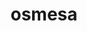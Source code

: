 ---
title: "osmesa"
layout: cache
categories: [package, develop-2024-02-11]
meta: {"versions": ["11.2.0"], "compilers": ["gcc@=11.1.0", "gcc@=11.4.0"], "oss": ["ubuntu20.04", "ubuntu22.04"], "platforms": ["linux"], "targets": ["x86_64_v3"], "stacks": ["data-vis-sdk", "e4s", "e4s-rocm-external", "ml-linux-x86_64-rocm", "root"], "num_specs": 8, "num_specs_by_stack": {"data-vis-sdk": 2, "root": 8, "e4s": 2, "e4s-rocm-external": 1, "ml-linux-x86_64-rocm": 3}}
spec_details: [{"hash": "5omgvwh47bkbtfxudyxjxi7mpfzervaj", "compiler": "gcc@=11.1.0", "versions": ["11.2.0"], "os": "ubuntu20.04", "platform": "linux", "target": "x86_64_v3", "variants": ["build_system=bundle"], "stacks": ["data-vis-sdk", "root"], "size": "-", "tarball": "https://binaries.spack.io/releases/develop-2024-02-11/build_cache/linux-ubuntu20.04-x86_64_v3/gcc-11.1.0/osmesa-11.2.0/linux-ubuntu20.04-x86_64_v3-gcc-11.1.0-osmesa-11.2.0-5omgvwh47bkbtfxudyxjxi7mpfzervaj.spack"}, {"hash": "ewowfpjgvbls34smebgmrlgz7mbqxsyt", "compiler": "gcc@=11.1.0", "versions": ["11.2.0"], "os": "ubuntu20.04", "platform": "linux", "target": "x86_64_v3", "variants": ["build_system=bundle"], "stacks": ["data-vis-sdk", "root"], "size": "-", "tarball": "https://binaries.spack.io/releases/develop-2024-02-11/build_cache/linux-ubuntu20.04-x86_64_v3/gcc-11.1.0/osmesa-11.2.0/linux-ubuntu20.04-x86_64_v3-gcc-11.1.0-osmesa-11.2.0-ewowfpjgvbls34smebgmrlgz7mbqxsyt.spack"}, {"hash": "yilmtv2liby3nbtdqmsztjb2qa3ndoza", "compiler": "gcc@=11.4.0", "versions": ["11.2.0"], "os": "ubuntu20.04", "platform": "linux", "target": "x86_64_v3", "variants": ["build_system=bundle"], "stacks": ["e4s", "root"], "size": "-", "tarball": "https://binaries.spack.io/releases/develop-2024-02-11/build_cache/linux-ubuntu20.04-x86_64_v3/gcc-11.4.0/osmesa-11.2.0/linux-ubuntu20.04-x86_64_v3-gcc-11.4.0-osmesa-11.2.0-yilmtv2liby3nbtdqmsztjb2qa3ndoza.spack"}, {"hash": "sg3n5k2obns4ehn5txqnxgv7qi5u2t5o", "compiler": "gcc@=11.4.0", "versions": ["11.2.0"], "os": "ubuntu20.04", "platform": "linux", "target": "x86_64_v3", "variants": ["build_system=bundle"], "stacks": ["e4s", "root"], "size": "-", "tarball": "https://binaries.spack.io/releases/develop-2024-02-11/build_cache/linux-ubuntu20.04-x86_64_v3/gcc-11.4.0/osmesa-11.2.0/linux-ubuntu20.04-x86_64_v3-gcc-11.4.0-osmesa-11.2.0-sg3n5k2obns4ehn5txqnxgv7qi5u2t5o.spack"}, {"hash": "7zd53uz3b5frhqyyocc3w2qmrgran33r", "compiler": "gcc@=11.4.0", "versions": ["11.2.0"], "os": "ubuntu20.04", "platform": "linux", "target": "x86_64_v3", "variants": ["build_system=bundle"], "stacks": ["root", "e4s-rocm-external"], "size": "-", "tarball": "https://binaries.spack.io/releases/develop-2024-02-11/build_cache/linux-ubuntu20.04-x86_64_v3/gcc-11.4.0/osmesa-11.2.0/linux-ubuntu20.04-x86_64_v3-gcc-11.4.0-osmesa-11.2.0-7zd53uz3b5frhqyyocc3w2qmrgran33r.spack"}, {"hash": "txhzb7zgejjzwnovjsgrmv3yxad7imct", "compiler": "gcc@=11.4.0", "versions": ["11.2.0"], "os": "ubuntu22.04", "platform": "linux", "target": "x86_64_v3", "variants": ["build_system=bundle"], "stacks": ["root", "ml-linux-x86_64-rocm"], "size": "-", "tarball": "https://binaries.spack.io/releases/develop-2024-02-11/build_cache/linux-ubuntu22.04-x86_64_v3/gcc-11.4.0/osmesa-11.2.0/linux-ubuntu22.04-x86_64_v3-gcc-11.4.0-osmesa-11.2.0-txhzb7zgejjzwnovjsgrmv3yxad7imct.spack"}, {"hash": "ygibk24p3uj2jduurxwkvrzmfddumfis", "compiler": "gcc@=11.4.0", "versions": ["11.2.0"], "os": "ubuntu22.04", "platform": "linux", "target": "x86_64_v3", "variants": ["build_system=bundle"], "stacks": ["root", "ml-linux-x86_64-rocm"], "size": "-", "tarball": "https://binaries.spack.io/releases/develop-2024-02-11/build_cache/linux-ubuntu22.04-x86_64_v3/gcc-11.4.0/osmesa-11.2.0/linux-ubuntu22.04-x86_64_v3-gcc-11.4.0-osmesa-11.2.0-ygibk24p3uj2jduurxwkvrzmfddumfis.spack"}, {"hash": "7deiw64v2oxn4desyj65n2sgolfs6vpt", "compiler": "gcc@=11.4.0", "versions": ["11.2.0"], "os": "ubuntu22.04", "platform": "linux", "target": "x86_64_v3", "variants": ["build_system=bundle"], "stacks": ["root", "ml-linux-x86_64-rocm"], "size": "-", "tarball": "https://binaries.spack.io/releases/develop-2024-02-11/build_cache/linux-ubuntu22.04-x86_64_v3/gcc-11.4.0/osmesa-11.2.0/linux-ubuntu22.04-x86_64_v3-gcc-11.4.0-osmesa-11.2.0-7deiw64v2oxn4desyj65n2sgolfs6vpt.spack"}]
---